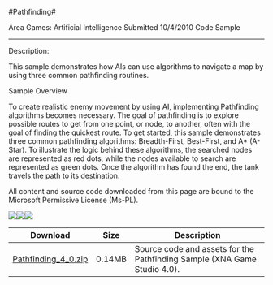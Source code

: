 #Pathfinding#

Area
Games: Artificial Intelligence
Submitted
10/4/2010
Code Sample

---

Description:

This sample demonstrates how AIs can use algorithms to navigate a map by using three common pathfinding routines.

Sample Overview

To create realistic enemy movement by using AI, implementing Pathfinding algorithms becomes necessary. The goal of pathfinding is to explore possible routes to get from one point, or node, to another, often with the goal of finding the quickest route. To get started, this sample demonstrates three common pathfinding algorithms: Breadth-First, Best-First, and A* (A-Star). To illustrate the logic behind these algorithms, the searched nodes are represented as red dots, while the nodes available to search are represented as green dots. Once the algorithm has found the end, the tank travels the path to its destination.


All content and source code downloaded from this page are bound to the Microsoft Permissive License (Ms-PL).

![](https://github.com/DDReaper/XNAGameStudio/blob/master/Images/pathfinding0.png)![](https://github.com/DDReaper/XNAGameStudio/blob/master/Images/pathfinding1.png)![](https://github.com/DDReaper/XNAGameStudio/blob/master/Images/pathfinding2.png)		

 
Download | Size | Description
---|---|---|
[Pathfinding_4_0.zip](https://github.com/DDReaper/XNAGameStudio/blob/master/Samples/Pathfinding_4_0.zip?raw=true) | 0.14MB | Source code and assets for the Pathfinding Sample (XNA Game Studio 4.0). 